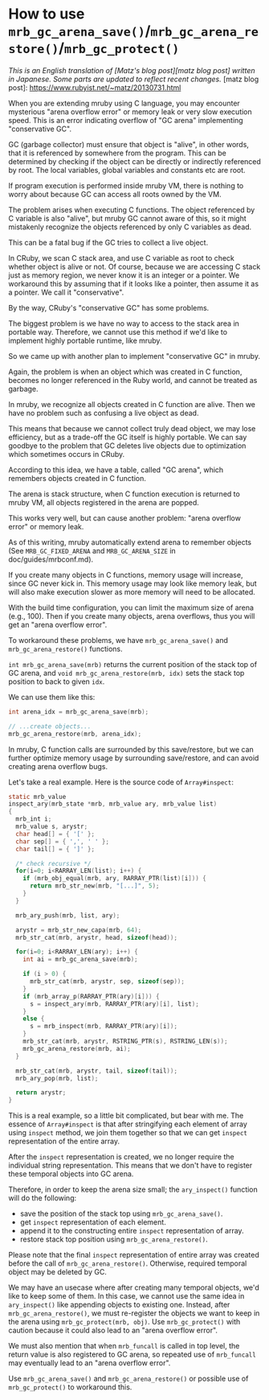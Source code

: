 # How to use `mrb_gc_arena_save()`/`mrb_gc_arena_restore()`/`mrb_gc_protect()`

_This is an English translation of [Matz's blog post][matz blog post]
written in Japanese._
_Some parts are updated to reflect recent changes._
[matz blog post]: https://www.rubyist.net/~matz/20130731.html

When you are extending mruby using C language, you may encounter
mysterious "arena overflow error" or memory leak or very slow
execution speed.  This is an error indicating overflow of "GC arena"
implementing "conservative GC".

GC (garbage collector) must ensure that object is "alive", in other
words, that it is referenced by somewhere from the program.  This can be
determined by checking if the object can be directly or indirectly
referenced by root.  The local variables, global variables and
constants etc are root.

If program execution is performed inside mruby VM, there is nothing to
worry about because GC can access all roots owned by the VM.

The problem arises when executing C functions.  The object referenced
by C variable is also "alive", but mruby GC cannot aware of this, so
it might mistakenly recognize the objects referenced by only C
variables as dead.

This can be a fatal bug if the GC tries to collect a live object.

In CRuby, we scan C stack area, and use C variable as root to check
whether object is alive or not.  Of course, because we are accessing C
stack just as memory region, we never know it is an integer or a
pointer.  We workaround this by assuming that if it looks like a
pointer, then assume it as a pointer.  We call it "conservative".

By the way, CRuby's "conservative GC" has some problems.

The biggest problem is we have no way to access to the stack area in
portable way.  Therefore, we cannot use this method if we'd like to
implement highly portable runtime, like mruby.

So we came up with another plan to implement "conservative GC" in mruby.

Again, the problem is when an object which was created in C function, becomes
no longer referenced in the Ruby world, and cannot be treated as garbage.

In mruby, we recognize all objects created in C function are alive.
Then we have no problem such as confusing a live object as dead.

This means that because we cannot collect truly dead object, we may
lose efficiency, but as a trade-off the GC itself is highly portable.
We can say goodbye to the problem that GC deletes live objects due to
optimization which sometimes occurs in CRuby.

According to this idea, we have a table, called "GC arena", which
remembers objects created in C function.

The arena is stack structure, when C function execution is returned to mruby
VM, all objects registered in the arena are popped.

This works very well, but can cause another problem: "arena overflow error" or
memory leak.

As of this writing, mruby automatically extend arena to remember
objects (See `MRB_GC_FIXED_ARENA` and `MRB_GC_ARENA_SIZE` in
doc/guides/mrbconf.md).

If you create many objects in C functions, memory usage will increase, since
GC never kick in.  This memory usage may look like memory leak, but will also
make execution slower as more memory will need to be allocated.

With the build time configuration, you can limit the maximum size of
arena (e.g., 100).  Then if you create many objects, arena overflows,
thus you will get an "arena overflow error".

To workaround these problems, we have `mrb_gc_arena_save()` and
`mrb_gc_arena_restore()` functions.

`int mrb_gc_arena_save(mrb)` returns the current position of the stack
top of GC arena, and `void mrb_gc_arena_restore(mrb, idx)` sets the
stack top position to back to given `idx`.

We can use them like this:

```c
int arena_idx = mrb_gc_arena_save(mrb);

// ...create objects...
mrb_gc_arena_restore(mrb, arena_idx);

```

In mruby, C function calls are surrounded by this save/restore, but we
can further optimize memory usage by surrounding save/restore, and can
avoid creating arena overflow bugs.

Let's take a real example.  Here is the source code of `Array#inspect`:

```c
static mrb_value
inspect_ary(mrb_state *mrb, mrb_value ary, mrb_value list)
{
  mrb_int i;
  mrb_value s, arystr;
  char head[] = { '[' };
  char sep[] = { ',', ' ' };
  char tail[] = { ']' };

  /* check recursive */
  for(i=0; i<RARRAY_LEN(list); i++) {
    if (mrb_obj_equal(mrb, ary, RARRAY_PTR(list)[i])) {
      return mrb_str_new(mrb, "[...]", 5);
    }
  }

  mrb_ary_push(mrb, list, ary);

  arystr = mrb_str_new_capa(mrb, 64);
  mrb_str_cat(mrb, arystr, head, sizeof(head));

  for(i=0; i<RARRAY_LEN(ary); i++) {
    int ai = mrb_gc_arena_save(mrb);

    if (i > 0) {
      mrb_str_cat(mrb, arystr, sep, sizeof(sep));
    }
    if (mrb_array_p(RARRAY_PTR(ary)[i])) {
      s = inspect_ary(mrb, RARRAY_PTR(ary)[i], list);
    }
    else {
      s = mrb_inspect(mrb, RARRAY_PTR(ary)[i]);
    }
    mrb_str_cat(mrb, arystr, RSTRING_PTR(s), RSTRING_LEN(s));
    mrb_gc_arena_restore(mrb, ai);
  }

  mrb_str_cat(mrb, arystr, tail, sizeof(tail));
  mrb_ary_pop(mrb, list);

  return arystr;
}
```

This is a real example, so a little bit complicated, but bear with me.
The essence of `Array#inspect` is that after stringifying each element
of array using `inspect` method, we join them together so that we can
get `inspect` representation of the entire array.

After the `inspect` representation is created, we no longer require the
individual string representation.  This means that we don't have to register
these temporal objects into GC arena.

Therefore, in order to keep the arena size small; the `ary_inspect()` function
will do the following:

* save the position of the stack top using `mrb_gc_arena_save()`.
* get `inspect` representation of each element.
* append it to the constructing entire `inspect` representation of array.
* restore stack top position using `mrb_gc_arena_restore()`.

Please note that the final `inspect` representation of entire array
was created before the call of `mrb_gc_arena_restore()`.  Otherwise,
required temporal object may be deleted by GC.

We may have an usecase where after creating many temporal objects, we'd
like to keep some of them.  In this case, we cannot use the same idea
in `ary_inspect()` like appending objects to existing one.
Instead, after `mrb_gc_arena_restore()`, we must re-register the objects we
want to keep in the arena using `mrb_gc_protect(mrb, obj)`.
Use `mrb_gc_protect()` with caution because it could also lead to an "arena
overflow error".

We must also mention that when `mrb_funcall` is called in top level, the return
value is also registered to GC arena, so repeated use of `mrb_funcall` may
eventually lead to an "arena overflow error".

Use `mrb_gc_arena_save()` and `mrb_gc_arena_restore()` or possible use of
`mrb_gc_protect()` to workaround this.
